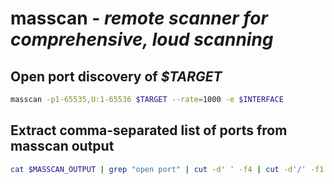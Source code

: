 # masscan - *remote scanner for comprehensive, loud scanning*

## Open port discovery of *$TARGET*

```bash
masscan -p1-65535,U:1-65536 $TARGET --rate=1000 -e $INTERFACE
```

## Extract comma-separated list of ports from masscan output

```bash
cat $MASSCAN_OUTPUT | grep "open port" | cut -d' ' -f4 | cut -d'/' -f1 | tr '\n' ','
```
